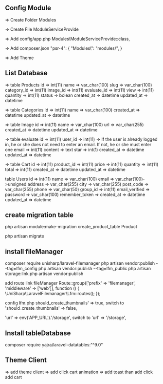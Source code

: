 ## Config Module

=> Create Folder Modules

=> Create File ModuleServiceProvide

=> Add config/app.php
Modules\ModuleServiceProvide::class,

=> Add composer.json
"psr-4": {
            "Modules\\": "modules/",
        }

=> Add Theme 
## List Database

=> table Products
id => int(11)
name => var_char(100)
slug => var_char(100)
category_id => int(11)
image_id => int(11)
evaluate_id => int(11)
view => int(11)
quantity => int(11)
status => bolean
created_at => datetime
updated_at => datetime

=> table Categories
id => int(11)
name => var_char(100)
created_at => datetime 
updated_at => datetime

=> table Image
id => int(11)
name => var_char(100)
url => var_char(255)
created_at => datetime 
updated_at => datetime

=> table evaluate
id => int(11)
user_id => int(11)
=> If the user is already logged in, he or she does not need to enter an email. If not, he or she must enter one
email => int(11)
content => text
star => int(1)
created_at => datetime 
updated_at => datetime

=> table Cart
id => int(11)
product_id => int(11)
price => int(11)
quantity => int(11)
total => int(11)
created_at => datetime 
updated_at => datetime

table Users
id => int(11)
name => var_char(100)
email => var_char(100)->unsigned
address => var_char(255)
city => var_char(255)
post_code => var_char(255)
phone => var_char(50)
group_id => int(11)
email_verified =>
password => var_char(100)
remember_token =>
created_at => datetime 
updated_at => datetime

## create migration table
php artisan module:make-migration create_product_table Product

php artisan migrate

## install fileManager
 composer require unisharp/laravel-filemanager
 php artisan vendor:publish --tag=lfm_config
 php artisan vendor:publish --tag=lfm_public
 php artisan storage:link
 php artisan vendor:publish

add route link fileManager
Route::group(['prefix' => 'filemanager', 'middleware' => ['web']], function () {
    \UniSharp\LaravelFilemanager\Lfm::routes();
});

config lfm.php
should_create_thumbnails' => true, switch to 'should_create_thumbnails' => false,

'url' => env('APP_URL').'/storage', switch to 'url' => '/storage',
## Install tableDatabase
composer require yajra/laravel-datatables:"^9.0"

## Theme Client
=> add theme client
=> add click cart animation 
=> add toast than add click add cart